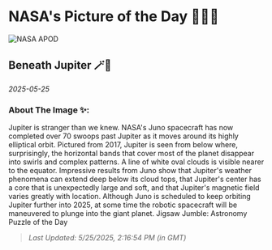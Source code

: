 
# NASA's Picture of the Day 🧑‍🚀💫

  ![NASA APOD](https://apod.nasa.gov/apod/image/2505/BeneathJupiter_Juno_vertical960.jpg)
  
  ## Beneath Jupiter 🪄🌌
  
  _2025-05-25_
  
  ### About The Image ✨: 
  
  Jupiter is stranger than we knew. NASA's Juno spacecraft has now completed over 70 swoops past Jupiter as it moves around its highly elliptical orbit. Pictured from 2017, Jupiter is seen from below where, surprisingly, the horizontal bands that cover most of the planet disappear into swirls and complex patterns.  A line of white oval clouds is visible nearer to the equator.  Impressive results from Juno show that Jupiter's weather phenomena can extend deep below its cloud tops, that Jupiter's center has a core that is unexpectedly large and soft, and that Jupiter's magnetic field varies greatly with location.  Although Juno is scheduled to keep orbiting Jupiter further into 2025, at some time the robotic spacecraft will be maneuvered to plunge into the giant planet.    Jigsaw Jumble: Astronomy Puzzle of the Day
  
  
  
  > _Last Updated: 5/25/2025, 2:16:54 PM (in GMT)_
  